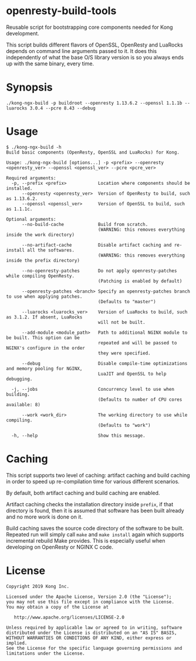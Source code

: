 # openresty-build-tools

Reusable script for bootstrapping core components needed for Kong development.

This script builds different flavors of OpenSSL, OpenResty and LuaRocks depends on command
line arguments passed to it. It does this independently of what the base O/S library version
is so you always ends up with the same binary, every time.

# Synopsis
```
./kong-ngx-build -p buildroot --openresty 1.13.6.2 --openssl 1.1.1b --luarocks 3.0.4 --pcre 8.43 --debug
```

# Usage
```
$ ./kong-ngx-build -h
Build basic components (OpenResty, OpenSSL and LuaRocks) for Kong.

Usage: ./kong-ngx-build [options...] -p <prefix> --openresty <openresty_ver> --openssl <openssl_ver> --pcre <pcre_ver>

Required arguments:
  -p, --prefix <prefix>            Location where components should be installed.
      --openresty <openresty_ver>  Version of OpenResty to build, such as 1.13.6.2.
      --openssl <openssl_ver>      Version of OpenSSL to build, such as 1.1.1c.

Optional arguments:
      --no-build-cache             Build from scratch.
                                   (WARNING: this removes everything inside the work directory)

      --no-artifact-cache          Disable artifact caching and re-install all the softwares.
                                   (WARNING: this removes everything inside the prefix directory)

      --no-openresty-patches       Do not apply openresty-patches while compiling OpenResty.
                                   (Patching is enabled by default)

      --openresty-patches <branch> Specify an openresty-patches branch to use when applying patches.
                                   (Defaults to "master")

      --luarocks <luarocks_ver>    Version of LuaRocks to build, such as 3.1.2. If absent, LuaRocks
                                   will not be built.

      --add-module <module_path>   Path to additional NGINX module to be built. This option can be
                                   repeated and will be passed to NGINX's configure in the order
                                   they were specified.

      --debug                      Disable compile-time optimizations and memory pooling for NGINX,
                                   LuaJIT and OpenSSL to help debugging.

  -j, --jobs                       Concurrency level to use when building.
                                   (Defaults to number of CPU cores available: 8)

      --work <work_dir>            The working directory to use while compiling.
                                   (Defaults to "work")

  -h, --help                       Show this message.
```

# Caching
This script supports two level of caching: artifact caching and build caching
in order to speed up re-compilation time for various different scenarios.

By default, both artifact caching and build caching are enabled.

Artifact caching checks the installation directory inside `prefix`, if that
directory is found, then it is assumed that software has been built already
and no more work is done on it.

Build caching saves the source code directory of the software to be built.
Repeated run will simply call `make` and `make install` again which supports
incremental rebuild Make provides. This is especially useful when developing
on OpenResty or NGINX C code.

# License

```
Copyright 2019 Kong Inc.

Licensed under the Apache License, Version 2.0 (the "License");
you may not use this file except in compliance with the License.
You may obtain a copy of the License at

   http://www.apache.org/licenses/LICENSE-2.0

Unless required by applicable law or agreed to in writing, software
distributed under the License is distributed on an "AS IS" BASIS,
WITHOUT WARRANTIES OR CONDITIONS OF ANY KIND, either express or implied.
See the License for the specific language governing permissions and
limitations under the License.
```
